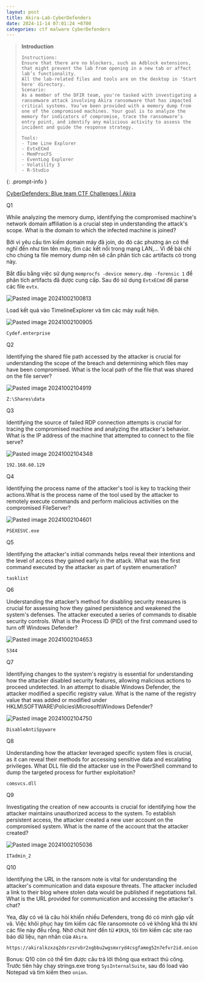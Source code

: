 ```yaml
---
layout: post
title: Akira-Lab-CyberDefenders
date: 2024-11-14 07:01:24 +0700
categories: ctf malware CyberDefenders
---
```

>**Introduction**
>```
>Instructions:
>Ensure that there are no blockers, such as Adblock extensions, that might prevent the lab from opening in a new tab or affect lab’s functionality.
>All the lab-related files and tools are on the desktop in 'Start here' directory.
>Scenario:
>As a member of the DFIR team, you're tasked with investigating a ransomware attack involving Akira ransomware that has impacted critical systems. You’ve been provided with a memory dump from one of the compromised machines. Your goal is to analyze the memory for indicators of compromise, trace the ransomware’s entry point, and identify any malicious activity to assess the incident and guide the response strategy.
>
>Tools: 
>- Time Line Explorer
>- EvtxECmd
>- MemProcFS
>- EventLog Explorer
>- Volatility 3
>- R-Studio
>```
{: .prompt-info }

<a href="https://cyberdefenders.org/blueteam-ctf-challenges/akira/">CyberDefenders: Blue team CTF Challenges | Akira</a>

Q1

While analyzing the memory dump, identifying the compromised machine's network domain affiliation is a crucial step in understanding the attack's scope. What is the domain to which the infected machine is joined?

Bởi vì yêu cầu tìm kiếm domain máy đã join, do đó các phương án có thể nghĩ đến như tìm tên máy, tìm các kết nối trong mạng LAN,... Vì đề bài chỉ cho chúng ta file memory dump nên sẽ cần phân tích các artifacts có trong này.

Bắt đầu bằng việc sử dụng `memprocfs -device memory.dmp -forensic 1` để phân tích artifacts đã được cung cấp. Sau đó sử dụng `EvtxECmd` để parse các file `evtx`.  

![Pasted image 20241002100813](https://github.com/user-attachments/assets/70fceead-8b07-4468-b766-0e4dda767b6d)

Load kết quả vào TimelineExplorer và tìm các máy xuất hiện. 

![Pasted image 20241002100905](https://github.com/user-attachments/assets/e076824b-ace2-4060-8ed8-466d6cb412b4)

```
Cydef.enterprise
```

Q2

Identifying the shared file path accessed by the attacker is crucial for understanding the scope of the breach and determining which files may have been compromised. What is the local path of the file that was shared on the file server?

![Pasted image 20241002104919](https://github.com/user-attachments/assets/f442cfd8-4121-4a62-a569-3505560fd087)

```
Z:\Shares\data
```

Q3

Identifying the source of failed RDP connection attempts is crucial for tracing the compromised machine and analyzing the attacker's behavior. What is the IP address of the machine that attempted to connect to the file serve?

![Pasted image 20241002104348](https://github.com/user-attachments/assets/abe9785d-3e26-4d58-b7c6-e0b24aa178c9)

```
192.168.60.129
```

Q4

Identifying the process name of the attacker's tool is key to tracking their actions.What is the process name of the tool used by the attacker to remotely execute commands and perform malicious activities on the compromised FileServer?

![Pasted image 20241002104601](https://github.com/user-attachments/assets/0fe39a05-d627-4e03-8764-47648ddd72cc)

```
PSEXESVC.exe
```

Q5

Identifying the attacker's initial commands helps reveal their intentions and the level of access they gained early in the attack. What was the first command executed by the attacker as part of system enumeration?

```
tasklist
```

Q6

Understanding the attacker’s method for disabling security measures is crucial for assessing how they gained persistence and weakened the system's defenses. The attacker executed a series of commands to disable security controls. What is the Process ID (PID) of the first command used to turn off Windows Defender?

![Pasted image 20241002104653](https://github.com/user-attachments/assets/15ed9470-f416-44ad-b26a-7861f44dbf1f)

```
5344
```

Q7

Identifying changes to the system's registry is essential for understanding how the attacker disabled security features, allowing malicious actions to proceed undetected. In an attempt to disable Windows Defender, the attacker modified a specific registry value. What is the name of the registry value that was added or modified under HKLM\\SOFTWARE\\Policies\\Microsoft\\Windows Defender?

![Pasted image 20241002104750](https://github.com/user-attachments/assets/2e02a510-8abf-4c0c-a72a-ac12ccab4792)

```
DisableAntiSpyware
```

Q8

Understanding how the attacker leveraged specific system files is crucial, as it can reveal their methods for accessing sensitive data and escalating privileges. What DLL file did the attacker use in the PowerShell command to dump the targeted process for further exploitation?

```
comsvcs.dll
```

Q9

Investigating the creation of new accounts is crucial for identifying how the attacker maintains unauthorized access to the system. To establish persistent access, the attacker created a new user account on the compromised system. What is the name of the account that the attacker created?

![Pasted image 20241002105036](https://github.com/user-attachments/assets/a23b4115-2141-4095-b91e-d8ac8090f11e)

```
ITadmin_2
```

Q10

Identifying the URL in the ransom note is vital for understanding the attacker's communication and data exposure threats. The attacker included a link to their blog where stolen data would be published if negotiations fail. What is the URL provided for communication and accessing the attacker's chat?

Yea, đây có vẻ là câu hỏi khiến nhiều Defenders, trong đó có mình gặp vất vả. Việc khôi phục hay tìm kiếm các file ransomnote có vẻ không khả thi khi các file này đều rỗng. Nhờ chút *hint* đến từ `#IR3k`, tôi tìm kiếm các site rao báo dữ liệu, nạn nhân của `Akira`. 

```
https://akiralkzxzq2dsrzsrvbr2xgbbu2wgsmxryd4csgfameg52n7efvr2id.onion
```

Bonus: Q10 còn có thể tìm được câu trả lời thông qua extract thủ công. Trước tiên hãy chạy strings.exe trong `SysInternalSuite`, sau đó load vào Notepad và tìm kiếm theo `onion`.
